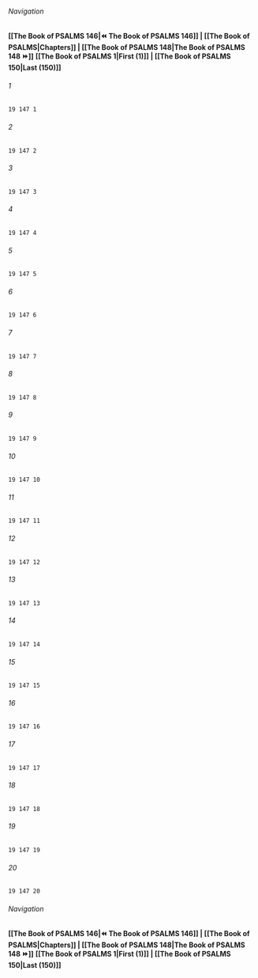 
###### Navigation
**[[The Book of PSALMS 146|⏪ The Book of PSALMS 146]] | [[The Book of PSALMS|Chapters]] | [[The Book of PSALMS 148|The Book of PSALMS 148 ⏩]]**
**[[The Book of PSALMS 1|First (1)]] | [[The Book of PSALMS 150|Last (150)]]**

###### 1
``` verse
19 147 1 
```
###### 2
``` verse
19 147 2 
```
###### 3
``` verse
19 147 3 
```
###### 4
``` verse
19 147 4 
```
###### 5
``` verse
19 147 5 
```
###### 6
``` verse
19 147 6 
```
###### 7
``` verse
19 147 7 
```
###### 8
``` verse
19 147 8 
```
###### 9
``` verse
19 147 9 
```
###### 10
``` verse
19 147 10 
```
###### 11
``` verse
19 147 11 
```
###### 12
``` verse
19 147 12 
```
###### 13
``` verse
19 147 13 
```
###### 14
``` verse
19 147 14 
```
###### 15
``` verse
19 147 15 
```
###### 16
``` verse
19 147 16 
```
###### 17
``` verse
19 147 17 
```
###### 18
``` verse
19 147 18 
```
###### 19
``` verse
19 147 19 
```
###### 20
``` verse
19 147 20 
```

###### Navigation
**[[The Book of PSALMS 146|⏪ The Book of PSALMS 146]] | [[The Book of PSALMS|Chapters]] | [[The Book of PSALMS 148|The Book of PSALMS 148 ⏩]]**
**[[The Book of PSALMS 1|First (1)]] | [[The Book of PSALMS 150|Last (150)]]**

